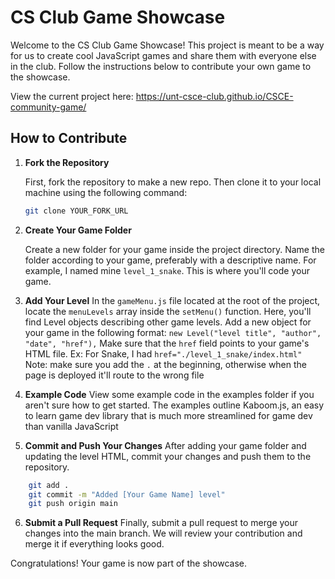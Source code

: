 
# CS Club Game Showcase

Welcome to the CS Club Game Showcase! This project is meant to be a way for us to create cool JavaScript games and share them with everyone else in the club. Follow the instructions below to contribute your own game to the showcase.

View the current project here: https://unt-csce-club.github.io/CSCE-community-game/
## How to Contribute

1. **Fork the Repository**

   First, fork the repository to make a new repo. Then clone it to your local machine using the following command:

   ```bash
   git clone YOUR_FORK_URL
   ```

2. **Create Your Game Folder**

   Create a new folder for your game inside the project directory. Name the folder according to your game, preferably with a descriptive name. For example, I named mine `level_1_snake`.
   This is where you'll code your game.

3. **Add Your Level**
   In the `gameMenu.js` file located at the root of the project, locate the `menuLevels` array inside the `setMenu()` function. Here, you'll find Level objects describing other game levels. Add a new object for your game in the following format:
   `new Level("level title", "author", "date", "href"),`
   Make sure that the `href` field points to your game's HTML file.
   Ex: For Snake, I had `href="./level_1_snake/index.html"`
   Note: make sure you add the `.` at the beginning, otherwise when the page is deployed it'll route to the wrong file

4. **Example Code**
   View some example code in the examples folder if you aren't sure how to get started. The examples outline Kaboom.js, an easy to learn game dev library that is much more streamlined for game dev than vanilla JavaScript

5. **Commit and Push Your Changes**
   After adding your game folder and updating the level HTML, commit your changes and push them to the repository.

```bash
    git add .
    git commit -m "Added [Your Game Name] level"
    git push origin main
```

6. **Submit a Pull Request**
   Finally, submit a pull request to merge your changes into the main branch. We will review your contribution and merge it if everything looks good.

Congratulations! Your game is now part of the showcase.